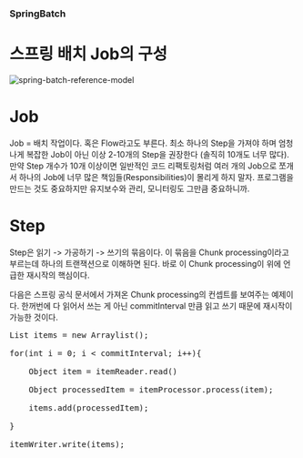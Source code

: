 ### SpringBatch

# 스프링 배치 Job의 구성

![spring-batch-reference-model](https://user-images.githubusercontent.com/19945223/173719948-f60ffed1-3d03-4641-938c-1db2e006d377.png)

# Job
Job = 배치 작업이다. 혹은 Flow라고도 부른다.  최소 하나의 Step을 가져야 하며 엄청나게 복잡한 Job이 아닌 이상 2-10개의 Step을 권장한다 (솔직히 10개도 너무 많다). 만약 Step 개수가 10개 이상이면 일반적인 코드 리팩토링처럼 여러 개의 Job으로 쪼개서 하나의 Job에 너무 많은 책임들(Responsibilities)이 몰리게 하지 말자. 프로그램을 만드는 것도 중요하지만 유지보수와 관리, 모니터링도 그만큼 중요하니까.


# Step
Step은 읽기 -> 가공하기 -> 쓰기의 묶음이다. 이 묶음을 Chunk processing이라고 부르는데 하나의 트랜잭션으로 이해하면 된다. 바로 이 Chunk processing이 위에 언급한 재시작의 핵심이다.

다음은 스프링 공식 문서에서 가져온 Chunk processing의 컨셉트를 보여주는 예제이다. 한꺼번에 다 읽어서 쓰는 게 아닌 commitInterval 만큼 읽고 쓰기 때문에 재시작이 가능한 것이다.

<pre>
List items = new Arraylist();

for(int i = 0; i < commitInterval; i++){

    Object item = itemReader.read()

    Object processedItem = itemProcessor.process(item);

    items.add(processedItem);

}

itemWriter.write(items);
</pre>
